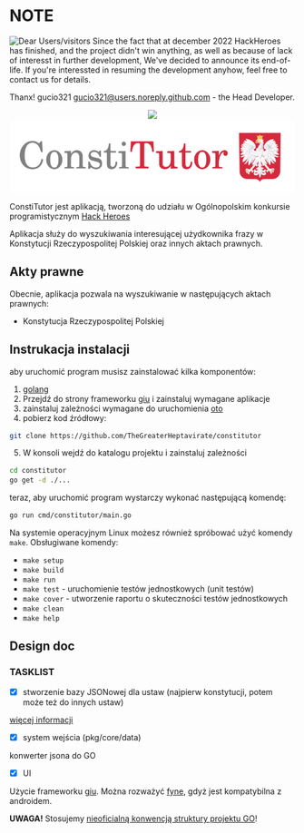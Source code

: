 # NOTE 
<image align="left" src="https://user-images.githubusercontent.com/242652/138285004-b27d55b3-163b-4fe3-a8ff-6c34518044bd.png">
Dear Users/visitors
Since the fact that at december 2022 HackHeroes has finished, and the project didn't win anything,
as well as because of lack of interesst in further development,
We've decided to announce its end-of-life.
If you're interessted in resuming the development anyhow, feel free to
contact us for details.

Thanx!
gucio321 <gucio321@users.noreply.github.com> - the Head Developer.
<br clear="all" />


<p align="center">
<a href="https://hackheroes.pl"><img src="https://hackheroes.pl/img/rsz_hackheroes_logo.png"></a>
<img src="internal/assets/icons/logo.png">
</p>

ConstiTutor jest aplikacją, tworzoną do udziału w Ogólnopolskim konkursie
programistycznym [Hack Heroes](https://hackheroes.pl/)

Aplikacja służy do wyszukiwania interesującej użydkownika frazy w Konstytucji
Rzeczypospolitej Polskiej oraz innych aktach prawnych.

## Akty prawne

Obecnie, aplikacja pozwala na wyszukiwanie w następujących aktach prawnych:

- Konstytucja Rzeczypospolitej Polskiej

## Instrukacja instalacji

aby uruchomić program musisz zainstalować kilka komponentów:
1. [golang](https://go.dev)
2. Przejdź do strony frameworku [giu](https://github.com/TheGreaterHeptavirate/giu/tree/constitutor#install)
   i zainstaluj wymagane aplikacje
3. zainstaluj zależności wymagane do uruchomienia [oto](https://github.com/hajimehoshi/oto#prerequisite)
4. pobierz kod źródłowy:
```sh
git clone https://github.com/TheGreaterHeptavirate/constitutor
```
5. W konsoli wejdź do katalogu projektu i zainstaluj zależności
```sh
cd constitutor
go get -d ./...
```

teraz, aby uruchomić program wystarczy wykonać następującą komendę:

```sh
go run cmd/constitutor/main.go
```

Na systemie operacyjnym Linux możesz również spróbować użyć
komendy `make`. Obsługiwane komendy:
- `make setup`
- `make build`
- `make run`
- `make test` - uruchomienie testów jednostkowych (unit testów)
- `make cover` - utworzenie raportu o skuteczności testów jednostkowych
- `make clean`
- `make help`


## Design doc

### TASKLIST

- [X] stworzenie bazy JSONowej dla ustaw (najpierw konstytucji, potem może też do innych ustaw)

[więcej informacji](./pkg/data)

- [X] system wejścia (pkg/core/data)

konwerter jsona do GO

- [X] UI

Użycie frameworku [giu](https://github.com/AllenDang/giu).
Można rozważyć [fyne](https://fyne.io), gdyż jest kompatybilna z androidem.

**UWAGA!** Stosujemy [nieoficialną konwencją struktury projektu GO](https://github.com/golang-standards/project-layout)!

